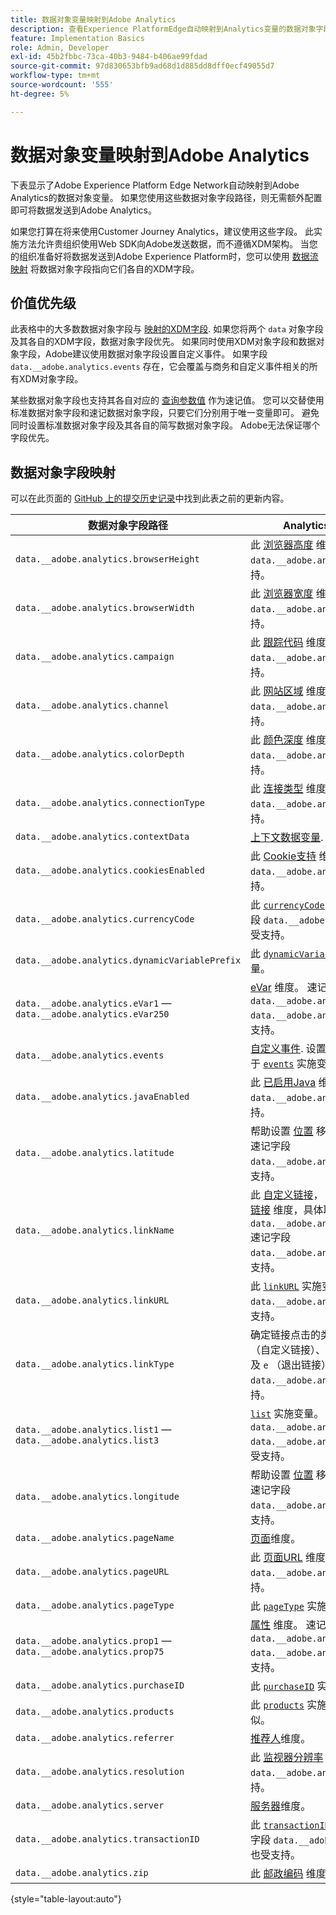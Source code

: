 ```yaml
---
title: 数据对象变量映射到Adobe Analytics
description: 查看Experience PlatformEdge自动映射到Analytics变量的数据对象字段。
feature: Implementation Basics
role: Admin, Developer
exl-id: 45b2fbbc-73ca-40b3-9484-b406ae99fdad
source-git-commit: 97d830653bfb9ad68d1d885dd8dff0ecf49055d7
workflow-type: tm+mt
source-wordcount: '555'
ht-degree: 5%

---
```


# 数据对象变量映射到Adobe Analytics

下表显示了Adobe Experience Platform Edge Network自动映射到Adobe Analytics的数据对象变量。 如果您使用这些数据对象字段路径，则无需额外配置即可将数据发送到Adobe Analytics。

如果您打算在将来使用Customer Journey Analytics，建议使用这些字段。 此实施方法允许贵组织使用Web SDK向Adobe发送数据，而不遵循XDM架构。 当您的组织准备好将数据发送到Adobe Experience Platform时，您可以使用 [数据流映射](https://experienceleague.adobe.com/docs/experience-platform/datastreams/data-prep.html#mapping) 将数据对象字段指向它们各自的XDM字段。

## 价值优先级

此表格中的大多数数据对象字段与 [映射的XDM字段](xdm-var-mapping.md). 如果您将两个 `data` 对象字段及其各自的XDM字段，数据对象字段优先。 如果同时使用XDM对象字段和数据对象字段，Adobe建议使用数据对象字段设置自定义事件。 如果字段 `data.__adobe.analytics.events` 存在，它会覆盖与商务和自定义事件相关的所有XDM对象字段。

某些数据对象字段也支持其各自对应的 [查询参数值](../validate/query-parameters.md) 作为速记值。 您可以交替使用标准数据对象字段和速记数据对象字段，只要它们分别用于唯一变量即可。 避免同时设置标准数据对象字段及其各自的简写数据对象字段。 Adobe无法保证哪个字段优先。

## 数据对象字段映射

可以在此页面的 [GitHub 上的提交历史记录](https://github.com/AdobeDocs/analytics.en/commits/main/help/implement/aep-edge/data-var-mapping.md)中找到此表之前的更新内容。

| 数据对象字段路径 | Analytics变量和描述 |
| --- | --- |
| `data.__adobe.analytics.browserHeight` | 此 [浏览器高度](../../components/dimensions/browser-height.md) 维度。 速记字段 `data.__adobe.analytics.bh` 也受支持。 |
| `data.__adobe.analytics.browserWidth` | 此 [浏览器宽度](../../components/dimensions/browser-width.md) 维度。 速记字段 `data.__adobe.analytics.bw` 也受支持。 |
| `data.__adobe.analytics.campaign` | 此 [跟踪代码](../../components/dimensions/tracking-code.md) 维度。 速记字段 `data.__adobe.analytics.v0` 也受支持。 |
| `data.__adobe.analytics.channel` | 此 [网站区域](../../components/dimensions/site-section.md) 维度。 速记字段 `data.__adobe.analytics.ch` 也受支持。 |
| `data.__adobe.analytics.colorDepth` | 此 [颜色深度](../../components/dimensions/color-depth.md) 维度。 速记字段 `data.__adobe.analytics.c` 也受支持。 |
| `data.__adobe.analytics.connectionType` | 此 [连接类型](../../components/dimensions/connection-type.md) 维度。 速记字段 `data.__adobe.analytics.ct` 也受支持。 |
| `data.__adobe.analytics.contextData` | [上下文数据变量](/help/implement/vars/page-vars/contextdata.md). |
| `data.__adobe.analytics.cookiesEnabled` | 此 [Cookie支持](../../components/dimensions/cookie-support.md) 维度。 速记字段 `data.__adobe.analytics.k` 也受支持。 |
| `data.__adobe.analytics.currencyCode` | 此 [`currencyCode`](../vars/config-vars/currencycode.md) 实施变量。 速记字段 `data.__adobe.analytics.cc` 也受支持。 |
| `data.__adobe.analytics.dynamicVariablePrefix` | 此 [`dynamicVariablePrefix`](../vars/config-vars/dynamicvariableprefix.md) 实施变量。 |
| `data.__adobe.analytics.eVar1` — `data.__adobe.analytics.eVar250` | [eVar](../../components/dimensions/evar.md) 维度。 速记字段 `data.__adobe.analytics.v1` - `data.__adobe.analytics.v250` 也受支持。 |
| `data.__adobe.analytics.events` | [自定义事件](../../components/metrics/custom-events.md). 设置此字段的格式类似于 [`events`](../vars/page-vars/events/events-overview.md) 实施变量。 |
| `data.__adobe.analytics.javaEnabled` | 此 [已启用Java](../../components/dimensions/java-enabled.md) 维度。 速记字段 `data.__adobe.analytics.v` 也受支持。 |
| `data.__adobe.analytics.latitude` | 帮助设置 [位置](../../components/dimensions/lifecycle-dimensions.md) 移动生命周期维度。 速记字段 `data.__adobe.analytics.lat` 也受支持。 |
| `data.__adobe.analytics.linkName` | 此 [自定义链接](../../components/dimensions/custom-link.md)， [下载链接](../../components/dimensions/download-link.md)，或 [退出链接](../../components/dimensions/exit-link.md) 维度，具体取决于中的值 `data.__adobe.analytics.linkType`. 速记字段 `data.__adobe.analytics.pev2` 也受支持。 |
| `data.__adobe.analytics.linkURL` | 此 [`linkURL`](../vars/config-vars/linkurl.md) 实施变量。 速记字段 `data.__adobe.analytics.pev1` 也受支持。 |
| `data.__adobe.analytics.linkType` | 确定链接点击的类型。 有效值包括 `o` （自定义链接）、 `d` （下载链接），以及 `e` （退出链接）。 速记字段 `data.__adobe.analytics.pe` 也受支持。 |
| `data.__adobe.analytics.list1` — `data.__adobe.analytics.list3` | [`list`](/help/implement/vars/page-vars/list.md) 实施变量。 速记字段 `data.__adobe.analytics.l1` - `data.__adobe.analytics.list3` 也受支持。 |
| `data.__adobe.analytics.longitude` | 帮助设置 [位置](../../components/dimensions/lifecycle-dimensions.md) 移动生命周期维度。 速记字段 `data.__adobe.analytics.lon` 也受支持。 |
| `data.__adobe.analytics.pageName` | [页面](/help/components/dimensions/page.md)维度。 |
| `data.__adobe.analytics.pageURL` | 此 [页面URL](/help/components/dimensions/page-url.md) 维度。 速记字段 `data.__adobe.analytics.g` 也受支持。 |
| `data.__adobe.analytics.pageType` | 此 [`pageType`](../vars/page-vars/pagetype.md) 实施变量。 |
| `data.__adobe.analytics.prop1` — `data.__adobe.analytics.prop75` | [属性](../../components/dimensions/prop.md) 维度。 速记字段 `data.__adobe.analytics.c1` - `data.__adobe.analytics.c75` 也受支持。 |
| `data.__adobe.analytics.purchaseID` | 此 [`purchaseID`](../vars/page-vars/purchaseid.md) 实施变量。 |
| `data.__adobe.analytics.products` | 此 [`products`](../vars/page-vars/products.md) 实施变量，格式与此类似。 |
| `data.__adobe.analytics.referrer` | [推荐人](/help/components/dimensions/referrer.md)维度。 |
| `data.__adobe.analytics.resolution` | 此 [监视器分辨率](../../components/dimensions/monitor-resolution.md) 维度。 速记字段 `data.__adobe.analytics.s` 也受支持。 |
| `data.__adobe.analytics.server` | [服务器](/help/components/dimensions/server.md)维度。 |
| `data.__adobe.analytics.transactionID` | 此 [`transactionID`](../vars/page-vars/transactionid.md) 实施变量。 速记字段 `data.__adobe.analytics.xact` 也受支持。 |
| `data.__adobe.analytics.zip` | 此 [邮政编码](../../components/dimensions/zip-code.md) 维度。 |

{style="table-layout:auto"}
